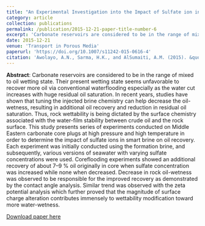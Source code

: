 ```yaml
---
title: "An Experimental Investigation into the Impact of Sulfate ion in Smart Water to Improve Oil Recovery in Carbonate Reservoirs"
category: article
collection: publications
permalink: /publication/2015-12-21-paper-title-number-6
excerpt: 'Carbonate reservoirs are considered to be in the range of mixed to oil wetting state. Their present wetting state seems unfavorable to recover more oil via conventional waterflooding especially as the water cut increases with huge residual oil saturation. In recent years, studies have shown that tuning the injected brine chemistry can help decrease the oil-wetness, resulting in additional oil recovery and reduction in residual oil saturation. Thus, rock wettability is being dictated by the surface chemistry associated with the water-film stability between crude oil and the rock surface. This study presents series of experiments conducted on Middle Eastern carbonate core plugs at high pressure and high temperature in order to determine the impact of sulfate ions in smart brine on oil recovery.'
date: 2015-12-21
venue: 'Transport in Porous Media'
paperurl: 'https://doi.org/10.1007/s11242-015-0616-4'
citation: 'Awolayo, A.N., Sarma, H.K., and AlSumaiti, A.M. (2015). &quot;An Experimental Investigation into the Impact of Sulfate ion in Smart Water to Improve Oil Recovery in Carbonate Reservoirs.&quot; <i>Transport in Porous Media</i>. 111(3): 649 - 668.'
---
```

**Abstract**: Carbonate reservoirs are considered to be in the range of mixed to oil wetting state. Their present wetting state seems unfavorable to recover more oil via conventional waterflooding especially as the water cut increases with huge residual oil saturation. In recent years, studies have shown that tuning the injected brine chemistry can help decrease the oil-wetness, resulting in additional oil recovery and reduction in residual oil saturation. Thus, rock wettability is being dictated by the surface chemistry associated with the water-film stability between crude oil and the rock surface. This study presents series of experiments conducted on Middle Eastern carbonate core plugs at high pressure and high temperature in order to determine the impact of sulfate ions in smart brine on oil recovery. Each experiment was initially conducted using the formation brine, and subsequently, various versions of seawater with varying sulfate concentrations were used. Coreflooding experiments showed an additional recovery of about 7–9 % oil originally in core when sulfate concentration was increased while none when decreased. Decrease in rock oil-wetness was observed to be responsible for the improved recovery as demonstrated by the contact angle analysis. Similar trend was observed with the zeta potential analysis which further proved that the magnitude of surface charge alteration contributes immensely to wettability modification toward more water-wetness.

[Download paper here](https://www.researchgate.net/publication/287807736_An_Experimental_Investigation_into_the_Impact_of_Sulfate_Ions_in_Smart_Water_to_Improve_Oil_Recovery_in_Carbonate_Reservoirs)

